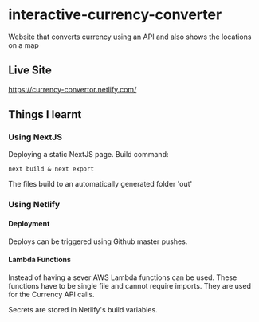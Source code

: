 # interactive-currency-converter
Website that converts currency using an API and also shows the locations on a map

## Live Site
https://currency-convertor.netlify.com/

## Things I learnt

### Using NextJS

Deploying a static NextJS page. Build command:

`next build & next export`

The files build to an automatically generated folder 'out'

### Using Netlify

#### Deployment

Deploys can be triggered using Github master pushes.

#### Lambda Functions

Instead of having a sever AWS Lambda functions can be used. These functions have to be single file and cannot require imports. They are used for the Currency API calls.

Secrets are stored in Netlify's build variables.
